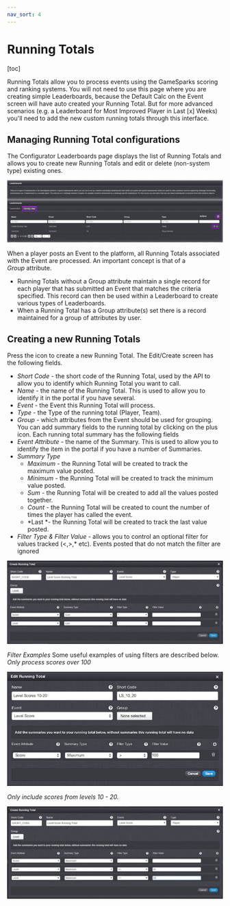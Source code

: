 ```yaml
---
nav_sort: 4
---
```


# Running Totals

[toc]

Running Totals allow you to process events using the GameSparks scoring and ranking systems. You will not need to use this page where you are creating simple Leaderboards, because the Default Calc on the Event screen will have auto created your Running Total. But for more advanced scenarios (e.g. a Leaderboard for Most Improved Player in Last [x] Weeks) you'll need to add the new custom running totals through this interface.

## Managing Running Total configurations

The Configurator Leaderboards page displays the list of Running Totals and allows you to create new Running Totals and edit or delete (non-system type) existing ones.

![](img\RunningTotals\1.png)

When a player posts an Event to the platform, all Running Totals associated with the Event are processed. An important concept is that of a *Group* attribute.

  * Running Totals without a Group attribute maintain a single record for each player that has submitted an Event that matches the criteria specified. This record can then be used within a Leaderboard to create various types of Leaderboards.
  * When a Running Total has a Group attribute(s) set there is a record maintained for a group of attributes by user.

## Creating a new Running Totals

Press the icon to create a new Running Total. The Edit/Create screen has the following fields.

  * *Short Code* - the short code of the Running Total, used by the API to allow you to identify which Running Total you want to call.
  * *Name* \- the name of the Running Total. This is used to allow you to identify it in the portal if you have several.
  * *Event* \- the Event this Running Total will process.
  * *Type* \- the Type of the running total (Player, Team).
  * *Group* \- which attributes from the Event should be used for grouping.
You can add summary fields to the running total by clicking on the plus icon. Each running total summary has the following fields
  * *Event Attribute* - the name of the Summary. This is used to allow you to identify the item in the portal if you have a number of Summaries.
  * *Summary Type*
    * *Maximum* \- the Running Total will be created to track the maximum value posted.
    * *Minimum* \- the Running Total will be created to track the minimum value posted.
    * *Sum* - the Running Total will be created to add all the values posted together.
    * *Count* - the Running Total will be created to count the number of times the player has called the event.
    * *Last *\- the Running Total will be created to track the last value posted.
  * *Filter Type & Filter Value* - allows you to control an optional filter for values tracked (<,>,* etc). Events posted that do not match the filter are ignored

![](img\RunningTotals\2.jpg)

*Filter Examples* Some useful examples of using filters are described below. *Only process scores over 100*

![](img\RunningTotals\3.png)

*Only include scores from levels 10 - 20.*

![](img\RunningTotals\4.jpg)
